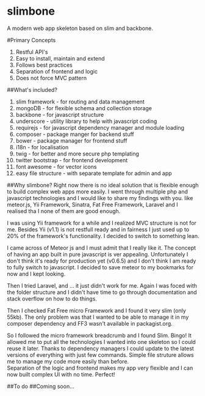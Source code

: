 slimbone
========

A modern web app skeleton based on slim and backbone.

#Primary Concepts
1. Restful API's
2. Easy to install, maintain and extend
3. Follows best practices
4. Separation of frontend and logic
5. Does not force MVC pattern

##What's included?
1. slim framework - for routing and data management
2. mongoDB - for flexible schema and collection storage 
3. backbone - for javascript structure 
4. underscore - utility library to help with javascript coding
5. requirejs - for javascript dependency manager and module loading
6. composer - package manger for backend stuff
7. bower - package manager for frontend stuff
8. i18n - for localisation
9. twig - for better and more secure php templating
10. twitter bootstrap - for frontend development
11. font awesome - for vector icons
12. easy file structure - with separate template for admin and app

##Why slimbone?
Right now there is no ideal solution that is flexible enough to build complex web apps more easily.
I went through multiple php and javascript technologies and I would like to share my findings with you.
like meteor.js, Yii Framework, Sinatra, Fat Free Framework, 
Laravel and I realised tha I none of them are good enough.

I was using Yii framework for a while and I realized MVC structure is not for me.
Besides Yii (v1.1) is not restfull ready and in fairness I just used up to 20% of the framework's functionality.
I decided to switch to something lean.

I came across of Meteor js and I must admit that I really like it. The concept of having an app built in pure javascript is ver appealing. 
Unfortunately I don't think it's ready for production yet (v0.6.5) and I don't think I am ready to fully switch to javascript.
I decided to save meteor to my bookmarks for now and I kept looking.

Then I tried Laravel, and ... it just didn't work for me. Again I was foced with the folder structure and I didn't have time
to go through documentation and stack overflow on how to do things.

Then I checked Fat Free micro Framework and I found it very slim (only 55kb). The only problem was that I wanted to be able to manage
it in my composer dependency and FF3 wasn't available in packagist.org.

So I followed the micro framework breadcrumb and I found Slim. Bingo!
It allowed me to put all the technologies I wanted into one skeleton so I could reuse it later. Thanks to dependency managers
I could update to the latest versions of everything with just few commands. 
Simple file struture allows me to manage my code more easily than before.  
Separation of the logic and frontend makes my app very flexible and I can now built complex UI with no time. 
Perfect!

##To do 
##Coming soon...
